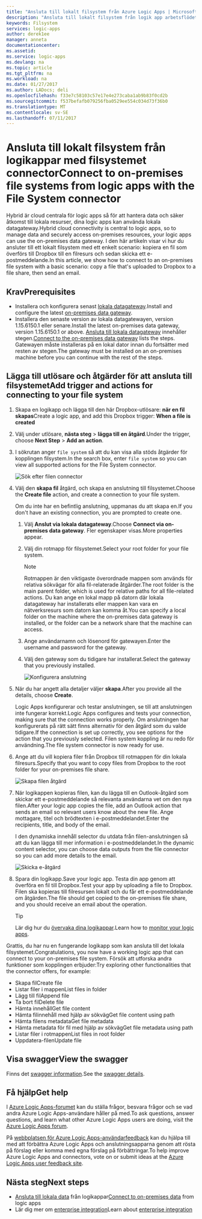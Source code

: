 ```yaml
---
title: "Ansluta till lokalt filsystem från Azure Logic Apps | Microsoft Docs"
description: "Ansluta till lokalt filsystem från logik app arbetsflödet via lokala datagateway och filsystemet connector"
keywords: Filsystem
services: logic-apps
author: derek1ee
manager: anneta
documentationcenter: 
ms.assetid: 
ms.service: logic-apps
ms.devlang: na
ms.topic: article
ms.tgt_pltfrm: na
ms.workload: na
ms.date: 01/27/2017
ms.author: LADocs; deli
ms.openlocfilehash: f33e7c58103c57e17e4e273caba1ab9b83f0cd2b
ms.sourcegitcommit: f537befafb079256fba0529ee554c034d73f36b0
ms.translationtype: MT
ms.contentlocale: sv-SE
ms.lasthandoff: 07/11/2017
---
```

# <a name="connect-to-on-premises-file-systems-from-logic-apps-with-the-file-system-connector"></a><span data-ttu-id="b9c9a-104">Ansluta till lokalt filsystem från logikappar med filsystemet connector</span><span class="sxs-lookup"><span data-stu-id="b9c9a-104">Connect to on-premises file systems from logic apps with the File System connector</span></span>

<span data-ttu-id="b9c9a-105">Hybrid är cloud centrala för logic apps så för att hantera data och säker åtkomst till lokala resurser, dina logic apps kan använda lokala datagateway.</span><span class="sxs-lookup"><span data-stu-id="b9c9a-105">Hybrid cloud connectivity is central to logic apps, so to manage data and securely access on-premises resources, your logic apps can use the on-premises data gateway.</span></span> <span data-ttu-id="b9c9a-106">I den här artikeln visar vi hur du ansluter till ett lokalt filsystem med ett enkelt scenario: kopiera en fil som överförs till Dropbox till en filresurs och sedan skicka ett e-postmeddelande.</span><span class="sxs-lookup"><span data-stu-id="b9c9a-106">In this article, we show how to connect to an on-premises file system with a basic scenario: copy a file that's uploaded to Dropbox to a file share, then send an email.</span></span>

## <a name="prerequisites"></a><span data-ttu-id="b9c9a-107">Krav</span><span class="sxs-lookup"><span data-stu-id="b9c9a-107">Prerequisites</span></span>

- <span data-ttu-id="b9c9a-108">Installera och konfigurera senast [lokala datagateway](https://www.microsoft.com/download/details.aspx?id=53127).</span><span class="sxs-lookup"><span data-stu-id="b9c9a-108">Install and configure the latest [on-premises data gateway](https://www.microsoft.com/download/details.aspx?id=53127).</span></span>
- <span data-ttu-id="b9c9a-109">Installera den senaste version av lokala datagatewayen, version 1.15.6150.1 eller senare.</span><span class="sxs-lookup"><span data-stu-id="b9c9a-109">Install the latest on-premises data gateway, version 1.15.6150.1 or above.</span></span> <span data-ttu-id="b9c9a-110">[Ansluta till lokala datagateway](http://aka.ms/logicapps-gateway) innehåller stegen.</span><span class="sxs-lookup"><span data-stu-id="b9c9a-110">[Connect to the on-premises data gateway](http://aka.ms/logicapps-gateway) lists the steps.</span></span> <span data-ttu-id="b9c9a-111">Gatewayen måste installeras på en lokal dator innan du fortsätter med resten av stegen.</span><span class="sxs-lookup"><span data-stu-id="b9c9a-111">The gateway must be installed on an on-premises machine before you can continue with the rest of the steps.</span></span>

## <a name="add-trigger-and-actions-for-connecting-to-your-file-system"></a><span data-ttu-id="b9c9a-112">Lägga till utlösare och åtgärder för att ansluta till filsystemet</span><span class="sxs-lookup"><span data-stu-id="b9c9a-112">Add trigger and actions for connecting to your file system</span></span>

1. <span data-ttu-id="b9c9a-113">Skapa en logikapp och lägga till den här Dropbox-utlösare: **när en fil skapas**</span><span class="sxs-lookup"><span data-stu-id="b9c9a-113">Create a logic app, and add this Dropbox trigger: **When a file is created**</span></span> 
2. <span data-ttu-id="b9c9a-114">Välj under utlösare, **nästa steg** > **lägga till en åtgärd**.</span><span class="sxs-lookup"><span data-stu-id="b9c9a-114">Under the trigger, choose **Next Step** > **Add an action**.</span></span> 
3. <span data-ttu-id="b9c9a-115">I sökrutan anger `file system` så att du kan visa alla stöds åtgärder för kopplingen filsystem.</span><span class="sxs-lookup"><span data-stu-id="b9c9a-115">In the search box, enter `file system` so you can view all supported actions for the File System connector.</span></span>

   ![Sök efter filen connector](media/logic-apps-using-file-connector/search-file-connector.png)

2. <span data-ttu-id="b9c9a-117">Välj den **skapa fil** åtgärd, och skapa en anslutning till filsystemet.</span><span class="sxs-lookup"><span data-stu-id="b9c9a-117">Choose the **Create file** action, and create a connection to your file system.</span></span>

   <span data-ttu-id="b9c9a-118">Om du inte har en befintlig anslutning, uppmanas du att skapa en.</span><span class="sxs-lookup"><span data-stu-id="b9c9a-118">If you don't have an existing connection, you are prompted to create one.</span></span>

   1. <span data-ttu-id="b9c9a-119">Välj **Anslut via lokala datagateway**.</span><span class="sxs-lookup"><span data-stu-id="b9c9a-119">Choose **Connect via on-premises data gateway**.</span></span> <span data-ttu-id="b9c9a-120">Fler egenskaper visas.</span><span class="sxs-lookup"><span data-stu-id="b9c9a-120">More properties appear.</span></span>
   2. <span data-ttu-id="b9c9a-121">Välj din rotmapp för filsystemet.</span><span class="sxs-lookup"><span data-stu-id="b9c9a-121">Select your root folder for your file system.</span></span>
      
       > [!NOTE]
       > <span data-ttu-id="b9c9a-122">Rotmappen är den viktigaste överordnade mappen som används för relativa sökvägar för alla fil-relaterade åtgärder.</span><span class="sxs-lookup"><span data-stu-id="b9c9a-122">The root folder is the main parent folder, which is used for relative paths for all file-related actions.</span></span> <span data-ttu-id="b9c9a-123">Du kan ange en lokal mapp på datorn där lokala datagateway har installerats eller mappen kan vara en nätverksresurs som datorn kan komma åt.</span><span class="sxs-lookup"><span data-stu-id="b9c9a-123">You can specify a local folder on the machine where the on-premises data gateway is installed, or the folder can be a network share that the machine can access.</span></span>

   3. <span data-ttu-id="b9c9a-124">Ange användarnamn och lösenord för gatewayen.</span><span class="sxs-lookup"><span data-stu-id="b9c9a-124">Enter the username and password for the gateway.</span></span>
   4. <span data-ttu-id="b9c9a-125">Välj den gateway som du tidigare har installerat.</span><span class="sxs-lookup"><span data-stu-id="b9c9a-125">Select the gateway that you previously installed.</span></span>

       ![Konfigurera anslutning](media/logic-apps-using-file-connector/create-file.png)

3. <span data-ttu-id="b9c9a-127">När du har angett alla detaljer väljer **skapa**.</span><span class="sxs-lookup"><span data-stu-id="b9c9a-127">After you provide all the details, choose **Create**.</span></span> 

   <span data-ttu-id="b9c9a-128">Logic Apps konfigurerar och testar anslutningen, se till att anslutningen inte fungerar korrekt.</span><span class="sxs-lookup"><span data-stu-id="b9c9a-128">Logic Apps configures and tests your connection, making sure that the connection works properly.</span></span> 
   <span data-ttu-id="b9c9a-129">Om anslutningen har konfigurerats på rätt sätt finns alternativ för den åtgärd som du valde tidigare.</span><span class="sxs-lookup"><span data-stu-id="b9c9a-129">If the connection is set up correctly, you see options for the action that you previously selected.</span></span> 
   <span data-ttu-id="b9c9a-130">Filen system koppling är nu redo för användning.</span><span class="sxs-lookup"><span data-stu-id="b9c9a-130">The file system connector is now ready for use.</span></span>

4. <span data-ttu-id="b9c9a-131">Ange att du vill kopiera filer från Dropbox till rotmappen för din lokala filresurs.</span><span class="sxs-lookup"><span data-stu-id="b9c9a-131">Specify that you want to copy files from Dropbox to the root folder for your on-premises file share.</span></span>

   ![Skapa filen åtgärd](media/logic-apps-using-file-connector/create-file-filled.png)

5. <span data-ttu-id="b9c9a-133">När logikappen kopieras filen, kan du lägga till en Outlook-åtgärd som skickar ett e-postmeddelande så relevanta användarna vet om den nya filen.</span><span class="sxs-lookup"><span data-stu-id="b9c9a-133">After your logic app copies the file, add an Outlook action that sends an email so relevant users know about the new file.</span></span> <span data-ttu-id="b9c9a-134">Ange mottagare, titel och brödtexten i e-postmeddelandet.</span><span class="sxs-lookup"><span data-stu-id="b9c9a-134">Enter the recipients, title, and body of the email.</span></span> 

   <span data-ttu-id="b9c9a-135">I den dynamiska innehåll selector du utdata från filen-anslutningen så att du kan lägga till mer information i e-postmeddelandet.</span><span class="sxs-lookup"><span data-stu-id="b9c9a-135">In the dynamic content selector, you can choose data outputs from the file connector so you can add more details to the email.</span></span>

   ![Skicka e-åtgärd](media/logic-apps-using-file-connector/send-email.png)

6. <span data-ttu-id="b9c9a-137">Spara din logikapp.</span><span class="sxs-lookup"><span data-stu-id="b9c9a-137">Save your logic app.</span></span> <span data-ttu-id="b9c9a-138">Testa din app genom att överföra en fil till Dropbox.</span><span class="sxs-lookup"><span data-stu-id="b9c9a-138">Test your app by uploading a file to Dropbox.</span></span> <span data-ttu-id="b9c9a-139">Filen ska kopieras till filresursen lokalt och du får ett e-postmeddelande om åtgärden.</span><span class="sxs-lookup"><span data-stu-id="b9c9a-139">The file should get copied to the on-premises file share, and you should receive an email about the operation.</span></span>

   > [!TIP] 
   > <span data-ttu-id="b9c9a-140">Lär dig hur du [övervaka dina logikappar](../logic-apps/logic-apps-monitor-your-logic-apps.md).</span><span class="sxs-lookup"><span data-stu-id="b9c9a-140">Learn how to [monitor your logic apps](../logic-apps/logic-apps-monitor-your-logic-apps.md).</span></span>

<span data-ttu-id="b9c9a-141">Grattis, du har nu en fungerande logikapp som kan ansluta till det lokala filsystemet.</span><span class="sxs-lookup"><span data-stu-id="b9c9a-141">Congratulations, you now have a working logic app that can connect to your on-premises file system.</span></span> <span data-ttu-id="b9c9a-142">Försök att utforska andra funktioner som kopplingen erbjuder:</span><span class="sxs-lookup"><span data-stu-id="b9c9a-142">Try exploring other functionalities that the connector offers, for example:</span></span>

- <span data-ttu-id="b9c9a-143">Skapa fil</span><span class="sxs-lookup"><span data-stu-id="b9c9a-143">Create file</span></span>
- <span data-ttu-id="b9c9a-144">Listar filer i mappen</span><span class="sxs-lookup"><span data-stu-id="b9c9a-144">List files in folder</span></span>
- <span data-ttu-id="b9c9a-145">Lägg till fil</span><span class="sxs-lookup"><span data-stu-id="b9c9a-145">Append file</span></span>
- <span data-ttu-id="b9c9a-146">Ta bort fil</span><span class="sxs-lookup"><span data-stu-id="b9c9a-146">Delete file</span></span>
- <span data-ttu-id="b9c9a-147">Hämta innehåll</span><span class="sxs-lookup"><span data-stu-id="b9c9a-147">Get file content</span></span>
- <span data-ttu-id="b9c9a-148">Hämta filinnehåll med hjälp av sökväg</span><span class="sxs-lookup"><span data-stu-id="b9c9a-148">Get file content using path</span></span>
- <span data-ttu-id="b9c9a-149">Hämta filens metadata</span><span class="sxs-lookup"><span data-stu-id="b9c9a-149">Get file metadata</span></span>
- <span data-ttu-id="b9c9a-150">Hämta metadata för fil med hjälp av sökväg</span><span class="sxs-lookup"><span data-stu-id="b9c9a-150">Get file metadata using path</span></span>
- <span data-ttu-id="b9c9a-151">Listar filer i rotmappen</span><span class="sxs-lookup"><span data-stu-id="b9c9a-151">List files in root folder</span></span>
- <span data-ttu-id="b9c9a-152">Uppdatera-filen</span><span class="sxs-lookup"><span data-stu-id="b9c9a-152">Update file</span></span>

## <a name="view-the-swagger"></a><span data-ttu-id="b9c9a-153">Visa swagger</span><span class="sxs-lookup"><span data-stu-id="b9c9a-153">View the swagger</span></span>
<span data-ttu-id="b9c9a-154">Finns det [swagger information](/connectors/fileconnector/).</span><span class="sxs-lookup"><span data-stu-id="b9c9a-154">See the [swagger details](/connectors/fileconnector/).</span></span> 

## <a name="get-help"></a><span data-ttu-id="b9c9a-155">Få hjälp</span><span class="sxs-lookup"><span data-stu-id="b9c9a-155">Get help</span></span>

<span data-ttu-id="b9c9a-156">I [Azure Logic Apps-forumet](https://social.msdn.microsoft.com/Forums/en-US/home?forum=azurelogicapps) kan du ställa frågor, besvara frågor och se vad andra Azure Logic Apps-användare håller på med.</span><span class="sxs-lookup"><span data-stu-id="b9c9a-156">To ask questions, answer questions, and learn what other Azure Logic Apps users are doing, visit the [Azure Logic Apps forum](https://social.msdn.microsoft.com/Forums/en-US/home?forum=azurelogicapps).</span></span>

<span data-ttu-id="b9c9a-157">På [webbplatsen för Azure Logic Apps-användarfeedback](http://aka.ms/logicapps-wish) kan du hjälpa till med att förbättra Azure Logic Apps och anslutningsapparna genom att rösta på förslag eller komma med egna förslag på förbättringar.</span><span class="sxs-lookup"><span data-stu-id="b9c9a-157">To help improve Azure Logic Apps and connectors, vote on or submit ideas at the [Azure Logic Apps user feedback site](http://aka.ms/logicapps-wish).</span></span>

## <a name="next-steps"></a><span data-ttu-id="b9c9a-158">Nästa steg</span><span class="sxs-lookup"><span data-stu-id="b9c9a-158">Next steps</span></span>

- <span data-ttu-id="b9c9a-159">[Ansluta till lokala data](../logic-apps/logic-apps-gateway-connection.md) från logikappar</span><span class="sxs-lookup"><span data-stu-id="b9c9a-159">[Connect to on-premises data](../logic-apps/logic-apps-gateway-connection.md) from logic apps</span></span>
- <span data-ttu-id="b9c9a-160">Lär dig mer om [enterprise integration](../logic-apps/logic-apps-enterprise-integration-overview.md)</span><span class="sxs-lookup"><span data-stu-id="b9c9a-160">Learn about [enterprise integration](../logic-apps/logic-apps-enterprise-integration-overview.md)</span></span>
